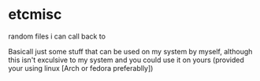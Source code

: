 # etcmisc
random files i can call back to 

Basicall just some stuff that can be used on my system by myself, although this isn't exculsive to my system and you could use it on yours (provided your using linux [Arch or fedora preferablly])

